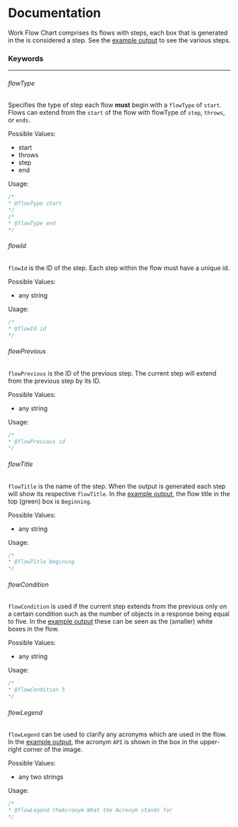 # Documentation

Work Flow Chart comprises its flows with steps, each box that is generated in the is considered a step. See the [example output](https://github.com/Megapixel99/workflow-chart/blob/master/example/exampleFlow.png) to see the various steps.

### Keywords
---
###### flowType
Specifies the type of step each flow **must** begin with a `flowType` of `start`. Flows can extend from the `start` of the flow with flowType of `step`, `throws`, or `ends`.

Possible Values:
- start
- throws
- step
- end

Usage:
```java
/*
* @flowType start
*/
/*
* @flowType end
*/
```

###### flowId
`flowId` is the ID of the step. Each step within the flow must have a unique id.

Possible Values:
- any string

Usage:
```java
/*
* @flowId id
*/
```

###### flowPrevious
`flowPrevious` is the ID of the previous step. The current step will extend from the previous step by its ID.

Possible Values:
- any string

Usage:
```java
/*
* @flowPrevious id
*/
```

###### flowTitle
`flowTitle` is the name of the step. When the output is generated each step will show its respective `flowTitle`. In the [example output](https://github.com/Megapixel99/workflow-chart/blob/master/example/exampleFlow.png), the flow title in the top (green) box is `Beginning`.

Possible Values:
- any string

Usage:
```java
/*
* @flowTitle begining
*/
```

###### flowCondition
`flowCondition` is used if the current step extends from the previous only on a certain condition such as the number of objects in a response being equal to five. In the [example output](https://github.com/Megapixel99/workflow-chart/blob/master/example/exampleFlow.png) these can be seen as the (smaller) white boxes in the flow.

Possible Values:
- any string

Usage:
```java
/*
* @flowCondition 5
*/
```

###### flowLegend
`flowLegend` can be used to clarify any acronyms which are used in the flow. In the [example output](https://github.com/Megapixel99/workflow-chart/blob/master/example/exampleFlow.png), the acronym  `API` is shown in the box in the upper-right corner of the image.

Possible Values:
- any two strings

Usage:
```java
/*
* @flowLegend theAcronym What the Acronym stands for
*/
```
